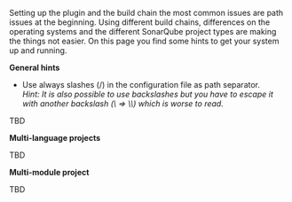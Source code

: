 Setting up the plugin and the build chain the most common issues are path issues at the beginning. Using different build chains, differences on the operating systems and the different SonarQube project types are making the things not easier. On this page you find some hints to get your system up and running.

**General hints**

* Use always slashes (/) in the configuration file as path separator. <br>*Hint: It is also possible to use backslashes but you have to escape it with another backslash (\\ => \\\\) which is worse to read.*



TBD

**Multi-language projects**

TBD

**Multi-module project**

TBD